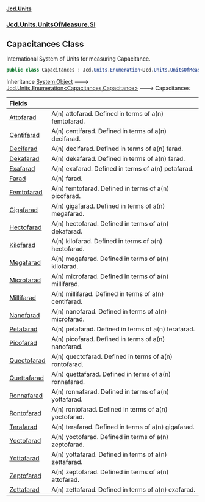 #### [Jcd.Units](index.md 'index')
### [Jcd.Units.UnitsOfMeasure.SI](Jcd.Units.UnitsOfMeasure.SI.md 'Jcd.Units.UnitsOfMeasure.SI')

## Capacitances Class

International System of Units for measuring Capacitance.

```csharp
public class Capacitances : Jcd.Units.Enumeration<Jcd.Units.UnitsOfMeasure.SI.Capacitances, Jcd.Units.UnitTypes.Capacitance>
```

Inheritance [System.Object](https://docs.microsoft.com/en-us/dotnet/api/System.Object 'System.Object') &#129106; [Jcd.Units.Enumeration&lt;](Jcd.Units.Enumeration_TEnumeration,T_.md 'Jcd.Units.Enumeration<TEnumeration,T>')[Capacitances](Jcd.Units.UnitsOfMeasure.SI.Capacitances.md 'Jcd.Units.UnitsOfMeasure.SI.Capacitances')[,](Jcd.Units.Enumeration_TEnumeration,T_.md 'Jcd.Units.Enumeration<TEnumeration,T>')[Capacitance](Jcd.Units.UnitTypes.Capacitance.md 'Jcd.Units.UnitTypes.Capacitance')[&gt;](Jcd.Units.Enumeration_TEnumeration,T_.md 'Jcd.Units.Enumeration<TEnumeration,T>') &#129106; Capacitances

| Fields | |
| :--- | :--- |
| [Attofarad](Jcd.Units.UnitsOfMeasure.SI.Capacitances.Attofarad.md 'Jcd.Units.UnitsOfMeasure.SI.Capacitances.Attofarad') | A(n) attofarad. Defined in terms of a(n) femtofarad. |
| [Centifarad](Jcd.Units.UnitsOfMeasure.SI.Capacitances.Centifarad.md 'Jcd.Units.UnitsOfMeasure.SI.Capacitances.Centifarad') | A(n) centifarad. Defined in terms of a(n) decifarad. |
| [Decifarad](Jcd.Units.UnitsOfMeasure.SI.Capacitances.Decifarad.md 'Jcd.Units.UnitsOfMeasure.SI.Capacitances.Decifarad') | A(n) decifarad. Defined in terms of a(n) farad. |
| [Dekafarad](Jcd.Units.UnitsOfMeasure.SI.Capacitances.Dekafarad.md 'Jcd.Units.UnitsOfMeasure.SI.Capacitances.Dekafarad') | A(n) dekafarad. Defined in terms of a(n) farad. |
| [Exafarad](Jcd.Units.UnitsOfMeasure.SI.Capacitances.Exafarad.md 'Jcd.Units.UnitsOfMeasure.SI.Capacitances.Exafarad') | A(n) exafarad. Defined in terms of a(n) petafarad. |
| [Farad](Jcd.Units.UnitsOfMeasure.SI.Capacitances.Farad.md 'Jcd.Units.UnitsOfMeasure.SI.Capacitances.Farad') | A(n) farad. |
| [Femtofarad](Jcd.Units.UnitsOfMeasure.SI.Capacitances.Femtofarad.md 'Jcd.Units.UnitsOfMeasure.SI.Capacitances.Femtofarad') | A(n) femtofarad. Defined in terms of a(n) picofarad. |
| [Gigafarad](Jcd.Units.UnitsOfMeasure.SI.Capacitances.Gigafarad.md 'Jcd.Units.UnitsOfMeasure.SI.Capacitances.Gigafarad') | A(n) gigafarad. Defined in terms of a(n) megafarad. |
| [Hectofarad](Jcd.Units.UnitsOfMeasure.SI.Capacitances.Hectofarad.md 'Jcd.Units.UnitsOfMeasure.SI.Capacitances.Hectofarad') | A(n) hectofarad. Defined in terms of a(n) dekafarad. |
| [Kilofarad](Jcd.Units.UnitsOfMeasure.SI.Capacitances.Kilofarad.md 'Jcd.Units.UnitsOfMeasure.SI.Capacitances.Kilofarad') | A(n) kilofarad. Defined in terms of a(n) hectofarad. |
| [Megafarad](Jcd.Units.UnitsOfMeasure.SI.Capacitances.Megafarad.md 'Jcd.Units.UnitsOfMeasure.SI.Capacitances.Megafarad') | A(n) megafarad. Defined in terms of a(n) kilofarad. |
| [Microfarad](Jcd.Units.UnitsOfMeasure.SI.Capacitances.Microfarad.md 'Jcd.Units.UnitsOfMeasure.SI.Capacitances.Microfarad') | A(n) microfarad. Defined in terms of a(n) millifarad. |
| [Millifarad](Jcd.Units.UnitsOfMeasure.SI.Capacitances.Millifarad.md 'Jcd.Units.UnitsOfMeasure.SI.Capacitances.Millifarad') | A(n) millifarad. Defined in terms of a(n) centifarad. |
| [Nanofarad](Jcd.Units.UnitsOfMeasure.SI.Capacitances.Nanofarad.md 'Jcd.Units.UnitsOfMeasure.SI.Capacitances.Nanofarad') | A(n) nanofarad. Defined in terms of a(n) microfarad. |
| [Petafarad](Jcd.Units.UnitsOfMeasure.SI.Capacitances.Petafarad.md 'Jcd.Units.UnitsOfMeasure.SI.Capacitances.Petafarad') | A(n) petafarad. Defined in terms of a(n) terafarad. |
| [Picofarad](Jcd.Units.UnitsOfMeasure.SI.Capacitances.Picofarad.md 'Jcd.Units.UnitsOfMeasure.SI.Capacitances.Picofarad') | A(n) picofarad. Defined in terms of a(n) nanofarad. |
| [Quectofarad](Jcd.Units.UnitsOfMeasure.SI.Capacitances.Quectofarad.md 'Jcd.Units.UnitsOfMeasure.SI.Capacitances.Quectofarad') | A(n) quectofarad. Defined in terms of a(n) rontofarad. |
| [Quettafarad](Jcd.Units.UnitsOfMeasure.SI.Capacitances.Quettafarad.md 'Jcd.Units.UnitsOfMeasure.SI.Capacitances.Quettafarad') | A(n) quettafarad. Defined in terms of a(n) ronnafarad. |
| [Ronnafarad](Jcd.Units.UnitsOfMeasure.SI.Capacitances.Ronnafarad.md 'Jcd.Units.UnitsOfMeasure.SI.Capacitances.Ronnafarad') | A(n) ronnafarad. Defined in terms of a(n) yottafarad. |
| [Rontofarad](Jcd.Units.UnitsOfMeasure.SI.Capacitances.Rontofarad.md 'Jcd.Units.UnitsOfMeasure.SI.Capacitances.Rontofarad') | A(n) rontofarad. Defined in terms of a(n) yoctofarad. |
| [Terafarad](Jcd.Units.UnitsOfMeasure.SI.Capacitances.Terafarad.md 'Jcd.Units.UnitsOfMeasure.SI.Capacitances.Terafarad') | A(n) terafarad. Defined in terms of a(n) gigafarad. |
| [Yoctofarad](Jcd.Units.UnitsOfMeasure.SI.Capacitances.Yoctofarad.md 'Jcd.Units.UnitsOfMeasure.SI.Capacitances.Yoctofarad') | A(n) yoctofarad. Defined in terms of a(n) zeptofarad. |
| [Yottafarad](Jcd.Units.UnitsOfMeasure.SI.Capacitances.Yottafarad.md 'Jcd.Units.UnitsOfMeasure.SI.Capacitances.Yottafarad') | A(n) yottafarad. Defined in terms of a(n) zettafarad. |
| [Zeptofarad](Jcd.Units.UnitsOfMeasure.SI.Capacitances.Zeptofarad.md 'Jcd.Units.UnitsOfMeasure.SI.Capacitances.Zeptofarad') | A(n) zeptofarad. Defined in terms of a(n) attofarad. |
| [Zettafarad](Jcd.Units.UnitsOfMeasure.SI.Capacitances.Zettafarad.md 'Jcd.Units.UnitsOfMeasure.SI.Capacitances.Zettafarad') | A(n) zettafarad. Defined in terms of a(n) exafarad. |
